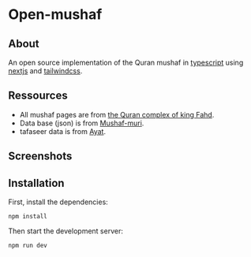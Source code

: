 # Open-mushaf

## About

An open source implementation of the Quran mushaf in [typescript](https://www.typescriptlang.org/) using [nextjs](https://nextjs.org/) and [tailwindcss](https://tailwindcss.com/).

## Ressources

- All mushaf pages are from [the Quran complex of king Fahd](https://qurancomplex.gov.sa/techquran/dev/).
- Data base (json) is from [Mushaf-muri](https://github.com/Zizwar/mushaf-mauri).
- tafaseer data is from [Ayat](https://quran.ksu.edu.sa/ayat).

## Screenshots

## Installation

First, install the dependencies:

```
npm install
```

Then start the development server:

```
npm run dev
```
